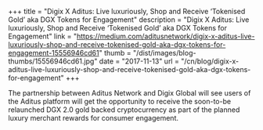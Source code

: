 +++
title = "Digix X Aditus: Live luxuriously, Shop and Receive ‘Tokenised Gold’ aka DGX Tokens for Engagement"
description = "Digix X Aditus: Live luxuriously, Shop and Receive ‘Tokenised Gold’ aka DGX Tokens for Engagement"
link = "https://medium.com/aditusnetwork/digix-x-aditus-live-luxuriously-shop-and-receive-tokenised-gold-aka-dgx-tokens-for-engagement-15556946cd61"
thumb = "/dist/images/blog-thumbs/15556946cd61.jpg"
date = "2017-11-13"
url = "/cn/blog/digix-x-aditus-live-luxuriously-shop-and-receive-tokenised-gold-aka-dgx-tokens-for-engagement"
+++

The partnership between Aditus Network and Digix Global will see users of the Aditus platform will get the opportunity to receive the soon-to-be relaunched DGX 2.0 gold backed cryptocurrency as part of the planned luxury merchant rewards for consumer engagement.
